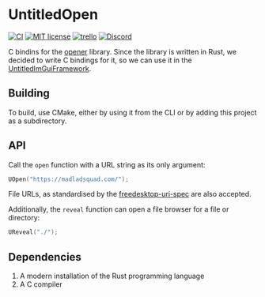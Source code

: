# UntitledOpen
[![CI](https://github.com/MadLadSquad/UntitledOpen/actions/workflows/CI.yaml/badge.svg?branch=master)](https://github.com/MadLadSquad/UntitledOpen/actions/workflows/CI.yaml)
[![MIT license](https://img.shields.io/badge/License-MIT-blue.svg)](https://lbesson.mit-license.org/)
[![trello](https://img.shields.io/badge/Trello-UDE-blue])](https://trello.com/b/HmfuRY2K/untitleddesktop)
[![Discord](https://img.shields.io/discord/717037253292982315.svg?label=&logo=discord&logoColor=ffffff&color=7389D8&labelColor=6A7EC2)](https://discord.gg/4wgH8ZE)

C bindins for the [opener](https://github.com/Seeker14491/opener) library. Since the library is written in Rust,
we decided to write C bindings for it, so we can use it in the 
[UntitledImGuiFramework](https://github.com/MadLadSquad/UntitledImGuiFramework).

## Building
To build, use CMake, either by using it from the CLI or by adding this project as a subdirectory.

## API
Call the `open` function with a URL string as its only argument:
```c
UOpen("https://madladsquad.com/");
```
File URLs, as standardised by the 
[freedesktop-uri-spec](https://www.freedesktop.org/wiki/Specifications/file-uri-spec/) are also accepted.

Additionally, the `reveal` function can open a file browser for a file or directory:
```c
UReveal("./");
```

## Dependencies
1. A modern installation of the Rust programming language
1. A C compiler

